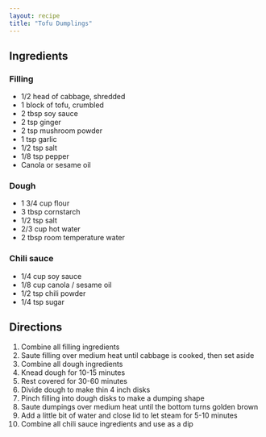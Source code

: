 ```yaml
---
layout: recipe
title: "Tofu Dumplings"
---
```


## Ingredients

### Filling
- 1/2 head of cabbage, shredded
- 1 block of tofu, crumbled
- 2 tbsp soy sauce
- 2 tsp ginger
- 2 tsp mushroom powder
- 1 tsp garlic
- 1/2 tsp salt
- 1/8 tsp pepper
- Canola or sesame oil

### Dough
- 1 3/4 cup flour
- 3 tbsp cornstarch
- 1/2 tsp salt
- 2/3 cup hot water
- 2 tbsp room temperature water

### Chili sauce
- 1/4 cup soy sauce
- 1/8 cup canola / sesame oil
- 1/2 tsp chili powder
- 1/4 tsp sugar

## Directions

1. Combine all filling ingredients
2. Saute filling over medium heat until cabbage is cooked, then set aside
3. Combine all dough ingredients
4. Knead dough for 10-15 minutes
5. Rest covered for 30-60 minutes
6. Divide dough to make thin 4 inch disks
7. Pinch filling into dough disks to make a dumping shape
8. Saute dumpings over medium heat until the bottom turns golden brown
9. Add a little bit of water and close lid to let steam for 5-10 minutes
10. Combine all chili sauce ingredients and use as a dip
